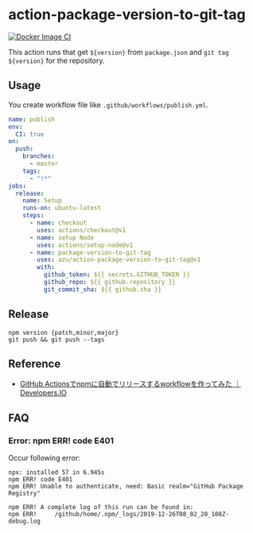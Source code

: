 #  action-package-version-to-git-tag

[![Docker Image CI](https://github.com/azu/action-package-version-to-git-tag/workflows/Docker%20Image%20CI/badge.svg)](https://github.com/azu/action-package-version-to-git-tag/actions)

This action runs that get `${version}` from `package.json` and `git tag ${version}` for the repository.

## Usage

You create workflow file like `.github/workflows/publish.yml`.

```yml
name: publish
env:
  CI: true
on:
  push:
    branches:
      - master
    tags:
      - "!*"
jobs:
  release:
    name: Setup
    runs-on: ubuntu-latest
    steps:
      - name: checkout
        uses: actions/checkout@v1
      - name: setup Node
        uses: actions/setup-node@v1
      - name: package-version-to-git-tag
        uses: azu/action-package-version-to-git-tag@v1
        with:
          github_token: ${{ secrets.GITHUB_TOKEN }}
          github_repo: ${{ github.repository }}
          git_commit_sha: ${{ github.sha }}
```

## Release

    npm version {patch,minor,major}
    git push && git push --tags

## Reference

- [GitHub Actionsでnpmに自動でリリースするworkflowを作ってみた ｜ Developers.IO](https://dev.classmethod.jp/etc/github-actions-npm-automatic-release/)

## FAQ

### Error: npm ERR! code E401

Occur following error:

```
npx: installed 57 in 6.945s
npm ERR! code E401
npm ERR! Unable to authenticate, need: Basic realm="GitHub Package Registry"

npm ERR! A complete log of this run can be found in:
npm ERR!     /github/home/.npm/_logs/2019-12-26T08_02_20_108Z-debug.log
```